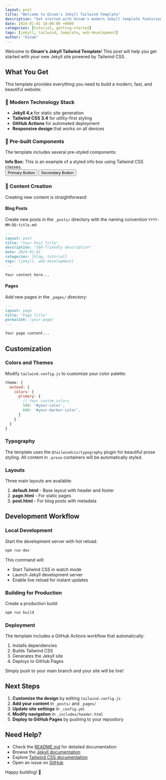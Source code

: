 ```yaml
---
layout: post
title: "Welcome to Oinam's Jekyll Tailwind Template"
description: "Get started with Oinam's modern Jekyll template featuring Tailwind CSS, responsive design, and automated deployment."
date: 2024-01-01 10:00:00 +0000
categories: [tutorial, getting-started]
tags: [jekyll, tailwind, template, web-development]
author: "Oinam"
---
```


Welcome to **Oinam's Jekyll Tailwind Template**! This post will help you get started with your new Jekyll site powered by Tailwind CSS.

## What You Get

This template provides everything you need to build a modern, fast, and beautiful website:

### 🚀 Modern Technology Stack

- **Jekyll 4.x** for static site generation
- **Tailwind CSS 3.4** for utility-first styling
- **GitHub Actions** for automated deployment
- **Responsive design** that works on all devices

### 🎨 Pre-built Components

The template includes several pre-styled components:

<div class="my-6 p-4 bg-blue-50 border border-blue-200 rounded-lg">
  <strong>Info Box:</strong> This is an example of a styled info box using Tailwind CSS classes.
</div>

<div class="flex flex-wrap gap-4 my-6">
  <button class="btn btn-primary">Primary Button</button>
  <button class="btn btn-secondary">Secondary Button</button>
</div>

### 📝 Content Creation

Creating new content is straightforward:

#### Blog Posts

Create new posts in the `_posts/` directory with the naming convention `YYYY-MM-DD-title.md`:

```markdown
---
layout: post
title: "Your Post Title"
description: "SEO-friendly description"
date: 2024-01-01
categories: [blog, tutorial]
tags: [jekyll, web-development]
---

Your content here...
```

#### Pages

Add new pages in the `_pages/` directory:

```markdown
---
layout: page
title: "Page Title"
permalink: /your-page/
---

Your page content...
```

## Customization

### Colors and Themes

Modify `tailwind.config.js` to customize your color palette:

```javascript
theme: {
  extend: {
    colors: {
      primary: {
        // Your custom colors
        500: '#your-color',
        600: '#your-darker-color',
      }
    }
  }
}
```

### Typography

The template uses the `@tailwindcss/typography` plugin for beautiful prose styling. All content in `.prose` containers will be automatically styled.

### Layouts

Three main layouts are available:

1. **default.html** - Base layout with header and footer
2. **page.html** - For static pages
3. **post.html** - For blog posts with metadata

## Development Workflow

### Local Development

Start the development server with hot reload:

```bash
npm run dev
```

This command will:
- Start Tailwind CSS in watch mode
- Launch Jekyll development server
- Enable live reload for instant updates

### Building for Production

Create a production build:

```bash
npm run build
```

### Deployment

The template includes a GitHub Actions workflow that automatically:

1. Installs dependencies
2. Builds Tailwind CSS
3. Generates the Jekyll site
4. Deploys to GitHub Pages

Simply push to your main branch and your site will be live!

## Next Steps

1. **Customize the design** by editing `tailwind.config.js`
2. **Add your content** in `_posts/` and `_pages/`
3. **Update site settings** in `_config.yml`
4. **Modify navigation** in `_includes/header.html`
5. **Deploy to GitHub Pages** by pushing to your repository

## Need Help?

- Check the [README.md](https://github.com/oinam/oinam-tmpl-jekyll-tailwind) for detailed documentation
- Browse the [Jekyll documentation](https://jekyllrb.com/docs/)
- Explore [Tailwind CSS documentation](https://tailwindcss.com/docs)
- Open an issue on [GitHub](https://github.com/oinam/oinam-tmpl-jekyll-tailwind/issues)

Happy building! 🎉